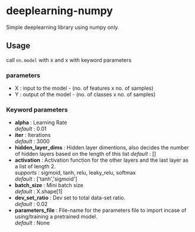 # deeplearning-numpy
Simple deeplearning library using numpy only.

## Usage

call `nn.model` with x and x with keyword parameters

### parameters
- X : input to the model - (no. of features x no. of samples)
- Y : output of the model - (no. of classes x no. of samples)

### Keyword parameters
- **alpha** : Learning Rate  
  *default* : 0.01
- **iter** : Iterations  
*default* : 3000
- **hidden_layer_dims** : Hidden layer dimentions, also decides the number of hidden layers based on the length of this list
*default* : []  
- **activation** : Activation function for the other layers and the last layer as a list of length 2.  
*supports* : sigmoid, tanh, relu, leaky_relu, softmax  
*default* : ['tanh','sigmoid']
- **batch_size** : Mini batch size  
*default* : X.shape[1]
- **dev_set_ratio** : Dev set to total data-set ratio.  
*default* : 0.02
- **parameters_file** : File-name for the parameters file to import incase of using/training a pretrained model.  
*default* : None
